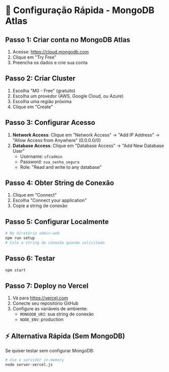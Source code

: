 # 🚀 Configuração Rápida - MongoDB Atlas

## Passo 1: Criar conta no MongoDB Atlas
1. Acesse: https://cloud.mongodb.com
2. Clique em "Try Free"
3. Preencha os dados e crie sua conta

## Passo 2: Criar Cluster
1. Escolha "M0 - Free" (gratuito)
2. Escolha um provedor (AWS, Google Cloud, ou Azure)
3. Escolha uma região próxima
4. Clique em "Create"

## Passo 3: Configurar Acesso
1. **Network Access**: Clique em "Network Access" → "Add IP Address" → "Allow Access from Anywhere" (0.0.0.0/0)
2. **Database Access**: Clique em "Database Access" → "Add New Database User"
   - Username: `ufcadmin`
   - Password: `sua_senha_segura`
   - Role: "Read and write to any database"

## Passo 4: Obter String de Conexão
1. Clique em "Connect"
2. Escolha "Connect your application"
3. Copie a string de conexão

## Passo 5: Configurar Localmente
```bash
# No diretório admin-web
npm run setup
# Cole a string de conexão quando solicitado
```

## Passo 6: Testar
```bash
npm start
```

## Passo 7: Deploy no Vercel
1. Vá para https://vercel.com
2. Conecte seu repositório GitHub
3. Configure as variáveis de ambiente:
   - `MONGODB_URI`: sua string de conexão
   - `NODE_ENV`: production

## ⚡ Alternativa Rápida (Sem MongoDB)
Se quiser testar sem configurar MongoDB:
```bash
# Use o servidor in-memory
node server-vercel.js
``` 